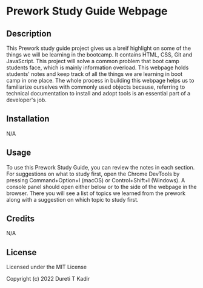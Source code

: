 # Prework Study Guide Webpage


## Description

This Prework study guide project gives us a breif highlight on some of the things we will be learning in the bootcamp. It contains HTML, CSS, Git and JavaScript. This project will solve a common problem that boot camp students face, which is mainly information overload. This webpage  holds students' notes and keep track of all the things we are learning in boot camp in one place. The whole process in building this webpage helps us to familiarize ourselves with commonly used objects because, referring to technical documentation to install and adopt tools is an essential part of a developer's job.


## Installation

N/A


## Usage

To use this Prework Study Guide, you can review the notes in each section. For suggestions on what to study first, open the Chrome DevTools by pressing Command+Option+I (macOS) or Control+Shift+I (Windows). A console panel should open either below or to the side of the webpage in the browser. There you will see a list of topics we learned from the prework along with a suggestion on which topic to study first.


## Credits

N/A


## License

Licensed under the MIT License

Copyright (c) 2022 Dureti T Kadir